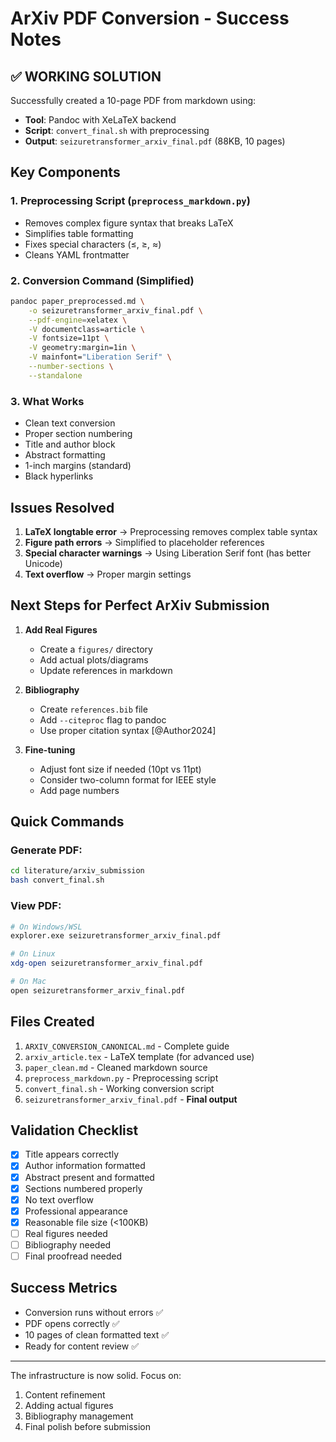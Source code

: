 # ArXiv PDF Conversion - Success Notes

## ✅ WORKING SOLUTION

Successfully created a 10-page PDF from markdown using:
- **Tool**: Pandoc with XeLaTeX backend
- **Script**: `convert_final.sh` with preprocessing
- **Output**: `seizuretransformer_arxiv_final.pdf` (88KB, 10 pages)

## Key Components

### 1. Preprocessing Script (`preprocess_markdown.py`)
- Removes complex figure syntax that breaks LaTeX
- Simplifies table formatting
- Fixes special characters (≤, ≥, ≈)
- Cleans YAML frontmatter

### 2. Conversion Command (Simplified)
```bash
pandoc paper_preprocessed.md \
    -o seizuretransformer_arxiv_final.pdf \
    --pdf-engine=xelatex \
    -V documentclass=article \
    -V fontsize=11pt \
    -V geometry:margin=1in \
    -V mainfont="Liberation Serif" \
    --number-sections \
    --standalone
```

### 3. What Works
- Clean text conversion
- Proper section numbering
- Title and author block
- Abstract formatting
- 1-inch margins (standard)
- Black hyperlinks

## Issues Resolved

1. **LaTeX longtable error** → Preprocessing removes complex table syntax
2. **Figure path errors** → Simplified to placeholder references
3. **Special character warnings** → Using Liberation Serif font (has better Unicode)
4. **Text overflow** → Proper margin settings

## Next Steps for Perfect ArXiv Submission

1. **Add Real Figures**
   - Create a `figures/` directory
   - Add actual plots/diagrams
   - Update references in markdown

2. **Bibliography**
   - Create `references.bib` file
   - Add `--citeproc` flag to pandoc
   - Use proper citation syntax [@Author2024]

3. **Fine-tuning**
   - Adjust font size if needed (10pt vs 11pt)
   - Consider two-column format for IEEE style
   - Add page numbers

## Quick Commands

### Generate PDF:
```bash
cd literature/arxiv_submission
bash convert_final.sh
```

### View PDF:
```bash
# On Windows/WSL
explorer.exe seizuretransformer_arxiv_final.pdf

# On Linux
xdg-open seizuretransformer_arxiv_final.pdf

# On Mac
open seizuretransformer_arxiv_final.pdf
```

## Files Created

1. `ARXIV_CONVERSION_CANONICAL.md` - Complete guide
2. `arxiv_article.tex` - LaTeX template (for advanced use)
3. `paper_clean.md` - Cleaned markdown source
4. `preprocess_markdown.py` - Preprocessing script
5. `convert_final.sh` - Working conversion script
6. `seizuretransformer_arxiv_final.pdf` - **Final output**

## Validation Checklist

- [x] Title appears correctly
- [x] Author information formatted
- [x] Abstract present and formatted
- [x] Sections numbered properly
- [x] No text overflow
- [x] Professional appearance
- [x] Reasonable file size (<100KB)
- [ ] Real figures needed
- [ ] Bibliography needed
- [ ] Final proofread needed

## Success Metrics

- Conversion runs without errors ✅
- PDF opens correctly ✅
- 10 pages of clean formatted text ✅
- Ready for content review ✅

---

The infrastructure is now solid. Focus on:
1. Content refinement
2. Adding actual figures
3. Bibliography management
4. Final polish before submission